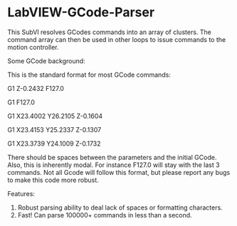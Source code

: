 # LabVIEW-GCode-Parser
This SubVI resolves GCodes commands into an array of clusters.  The command array can then be used in other loops to issue commands to the motion controller.  

Some GCode background:

This is the standard format for most GCode commands:

  G1 Z-0.2432 F127.0
  
  G1 F127.0
  
  G1 X23.4002 Y26.2105 Z-0.1604
  
  G1 X23.4153 Y25.2337 Z-0.1307
  
  G1 X23.3739 Y24.1009 Z-0.1732
  
  
There should be spaces between the parameters and the initial GCode.
Also, this is inherently modal. For instance F127.0 will stay with the last 3 commands.
Not all Gcode will follow this format, but please report any bugs to make this code more robust.

Features:

1. Robust parsing ability to deal lack of spaces or formatting characters.
2. Fast! Can parse 100000+ commands in less than a second.

